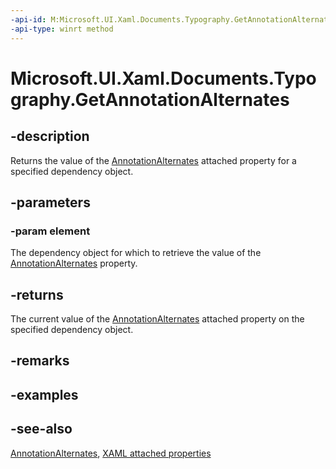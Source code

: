 ```yaml
---
-api-id: M:Microsoft.UI.Xaml.Documents.Typography.GetAnnotationAlternates(Microsoft.UI.Xaml.DependencyObject)
-api-type: winrt method
---
```


<!-- Method syntax
public int GetAnnotationAlternates(Windows.UI.Xaml.DependencyObject element)
-->

# Microsoft.UI.Xaml.Documents.Typography.GetAnnotationAlternates

## -description
Returns the value of the [AnnotationAlternates](typography_annotationalternates.md) attached property for a specified dependency object.

## -parameters
### -param element
The dependency object for which to retrieve the value of the [AnnotationAlternates](typography_annotationalternates.md) property.

## -returns
The current value of the [AnnotationAlternates](typography_annotationalternates.md) attached property on the specified dependency object.

## -remarks

## -examples

## -see-also

[AnnotationAlternates](typography_annotationalternates.md), [XAML attached properties](/windows/uwp/xaml-platform/attached-properties-overview)
